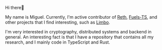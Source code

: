 Hi there👋

My name is Miguel. Currently, I'm active contributor of [Reth](https://github.com/paradigmxyz/reth), [Fuels-TS](https://github.com/FuelLabs/fuels-ts), and other projects that I find interesting, such as [Limbo](https://github.com/penberg/limbo).

I'm very interested in cryptography, distributed systems and backend in general. An interesting fact is that I have a repository that contains all my research, and I mainly code in TypeScript and Rust. 

